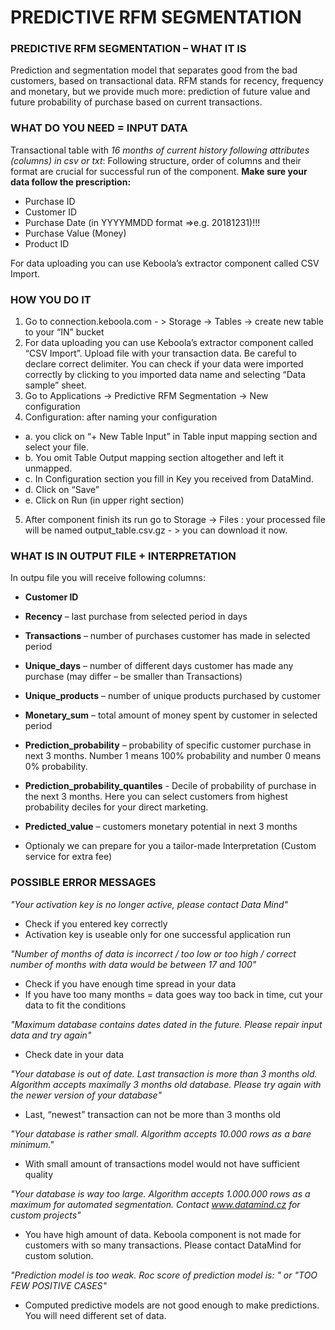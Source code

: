 ﻿
 						            
# PREDICTIVE RFM SEGMENTATION	
 
### PREDICTIVE RFM SEGMENTATION – WHAT IT IS
Prediction and segmentation model that separates good from the bad customers, based on transactional data. RFM stands for recency, frequency and monetary, but we provide much more: prediction of future value and future probability of purchase based on current transactions. 

### WHAT DO YOU NEED = INPUT DATA
Transactional table with *16 months of current history following attributes (columns) in csv or txt*:
Following structure, order of columns and their format are crucial for successful run of the component. **Make sure your data follow the prescription:**

* 	Purchase ID
* 	Customer ID
* 	Purchase Date (in YYYYMMDD format =>e.g.  20181231)!!!
* 	Purchase Value (Money)
* 	Product ID

For data uploading you can use Keboola’s extractor component called CSV Import.

### HOW YOU DO IT

1.	Go to connection.keboola.com - > Storage -> Tables -> create new table to your “IN” bucket
2.	For data uploading you can use Keboola’s extractor component called “CSV Import”.
Upload file with your transaction data. Be careful to declare correct delimiter. You can check if your data were imported correctly by clicking to you imported data name and selecting “Data sample” sheet.
3.	Go to Applications -> Predictive RFM Segmentation -> New configuration
4.	Configuration:  after naming your configuration
* a.	 you click on “+ New Table Input” in Table input mapping section and select your file.
* b.	You omit Table Output mapping section altogether and left it unmapped.
* c.	In Configuration section you fill in Key you received from DataMind. 
* d.	Click on “Save”
* e.	Click on Run (in upper right section)
5.	After component finish its run go to Storage -> Files : your processed file will be named output_table.csv.gz - > you can download it now.

### WHAT IS IN OUTPUT FILE + INTERPRETATION

In outpu file you will receive following columns:

* 	**Customer ID**
* 	**Recency** – last purchase from selected period in days
* 	**Transactions** – number of purchases customer has made in selected period
* 	**Unique_days** – number of different days customer has made any purchase (may differ – be smaller than Transactions)
* 	**Unique_products** – number of unique products purchased by customer
* 	**Monetary_sum** – total amount of money spent by customer in selected period
* 	**Prediction_probability** – probability of specific customer purchase in next 3 months. Number 1 means 100% probability and number 0 means 0% probability.
* 	**Prediction_probability_quantiles** - Decile of probability of purchase in the next 3 months. Here you can select customers from highest probability deciles for your direct marketing.

* 	**Predicted_value** – customers monetary potential in next 3 months

* 	Optionaly we can prepare for you a tailor-made Interpretation (Custom service for extra fee)

### POSSIBLE ERROR MESSAGES

*"Your activation key is no longer active, please contact Data Mind"*
-	Check if you entered key correctly
-	Activation key is useable only for one successful application run

*"Number of months of data is incorrect / too low or too high / correct number of months with data would be between 17 and 100"*
-	Check if you have enough time spread in your data
-	If you have too many months = data goes way too back in time, cut your data to fit the conditions

*"Maximum database contains dates dated in the future. Please repair input data and try again"*
-	Check date in your data

*"Your database is out of date. Last transaction is more than 3 months old. Algorithm accepts maximally 3 months old database. Please try again with the newer version of your database"*
-	Last, “newest” transaction can not be more than 3 months old

*"Your database is rather small. Algorithm accepts 10.000 rows as a bare minimum."*
-	With small amount of transactions model would not have sufficient quality

*"Your database is way too large. Algorithm accepts 1.000.000 rows as a maximum for automated segmentation. Contact www.datamind.cz for custom projects"*
-	You have high amount of data. Keboola component is not made for customers with so many transactions. Please contact DataMind for custom solution.

*"Prediction model is too weak. Roc score of prediction model is:  " or "TOO FEW POSITIVE CASES"*
- Computed predictive models are not good enough to make predictions. You will need different set of data.

